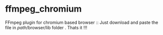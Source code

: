 # ffmpeg_chromium
FFmpeg plugin for chromium based browser :: Just download and paste the file in *path*/browser/lib folder . Thats it !!!
